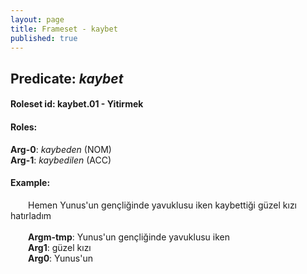 ```yaml
---
layout: page
title: Frameset - kaybet
published: true
---
```

<h2>Predicate: <i>kaybet</i></h2>
<h4>Roleset id: kaybet.01 - Yitirmek<br>
<h4>Roles:</h4>
<b>Arg-0</b>: <i>kaybeden</i>  (NOM) <br>
<b>Arg-1</b>: <i>kaybedilen</i>  (ACC) <br>
<h4>Example:</h4>
&emsp;&emsp;Hemen Yunus'un gençliğinde yavuklusu iken kaybettiği güzel kızı hatırladım<br><br>
&emsp;&emsp;<b>Argm-tmp</b>:  Yunus'un gençliğinde yavuklusu iken<br>
&emsp;&emsp;<b>Arg1</b>:  güzel kızı<br>
&emsp;&emsp;<b>Arg0</b>:  Yunus'un<br>

